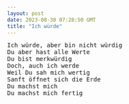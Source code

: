 ```yaml
---
layout: post
date: 2023-08-30 07:28:50 GMT
title: "Ich würde"
---
```

<pre>
Ich würde, aber bin nicht würdig
Du aber hast alle Werte
Du bist merkwürdig
Doch, auch ich werde
Weil Du sah mich wertig
Sanft öffnet sich die Erde
Du machst mich 
Du machst mich fertig
</pre>
